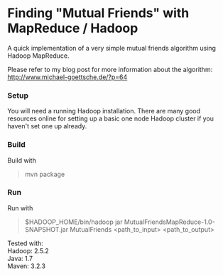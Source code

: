 Finding "Mutual Friends" with MapReduce / Hadoop
=============================

A quick implementation of a very simple mutual friends algorithm using Hadoop MapReduce.

Please refer to my blog post for more information about the algorithm: http://www.michael-goettsche.de/?p=64


### Setup
You will need a running Hadoop installation. There are many good resources online for setting up a basic one node Hadoop cluster if you haven't set one up already. 

### Build
Build with
> mvn package

### Run
Run with
> $HADOOP_HOME/bin/hadoop jar MutualFriendsMapReduce-1.0-SNAPSHOT.jar MutualFriends <path_to_input> <path_to_output>


Tested with: <br>
Hadoop: 2.5.2 <br>
Java: 1.7 <br>
Maven: 3.2.3
